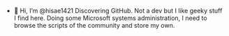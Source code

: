 - 👋 Hi, I’m @hisae1421
Discovering GitHub. Not a dev but I like geeky stuff I find here.
Doing some Microsoft systems administration, I need to browse the scripts of the community and store my own.

